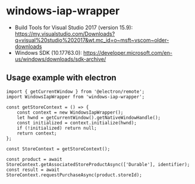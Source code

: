 # windows-iap-wrapper

- Build Tools for Visual Studio 2017 (version 15.9): https://my.visualstudio.com/Downloads?q=visual%20studio%202017&wt.mc_id=o~msft~vscom~older-downloads
- Windows SDK (10.17763.0): https://developer.microsoft.com/en-us/windows/downloads/sdk-archive/

## Usage example with electron
```
import { getCurrentWindow } from '@electron/remote';
import WindowsIapWrapper from 'windows-iap-wrapper';

const getStoreContext = () => {
    const context = new WindowsIapWrapper();
    let hwnd = getCurrentWindow().getNativeWindowHandle();
    const initialized = context.initialize(hwnd);
    if (!initialized) return null;
    return context;
};

const StoreContext = getStoreContext();

const product = await StoreContext.getAssociatedStoreProductAsync(['Durable'], identifier);
const result = await StoreContext.requestPurchaseAsync(product.storeId);
```

